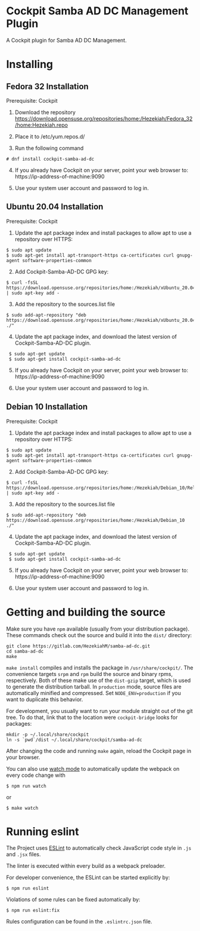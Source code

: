 # Cockpit Samba AD DC Management Plugin

A Cockpit plugin for Samba AD DC Management. 

# Installing

## Fedora 32 Installation
Prerequisite: Cockpit
1. Download the repository https://download.opensuse.org/repositories/home:/Hezekiah/Fedora_32/home:Hezekiah.repo

2. Place it to /etc/yum.repos.d/

3. Run the following command
```
# dnf install cockpit-samba-ad-dc
```

4. If you already have Cockpit on your server, point your web browser to: https://ip-address-of-machine:9090

5. Use your system user account and password to log in.

## Ubuntu 20.04 Installation
Prerequisite: Cockpit
1. Update the apt package index and install packages to allow apt to use a repository over HTTPS:
```
$ sudo apt update
$ sudo apt-get install apt-transport-https ca-certificates curl gnupg-agent software-properties-common
```

2. Add Cockpit-Samba-AD-DC GPG key:
```
$ curl -fsSL https://download.opensuse.org/repositories/home:/Hezekiah/xUbuntu_20.04/Release.key | sudo apt-key add -
```

3.  Add the repository to the sources.list file
```
$ sudo add-apt-repository "deb https://download.opensuse.org/repositories/home:/Hezekiah/xUbuntu_20.04 ./"
```

4. Update the apt package index, and download the latest version of Cockpit-Samba-AD-DC plugin.
```
 $ sudo apt-get update
 $ sudo apt-get install cockpit-samba-ad-dc
```

5. If you already have Cockpit on your server, point your web browser to: https://ip-address-of-machine:9090

6. Use your system user account and password to log in.

## Debian 10 Installation
Prerequisite: Cockpit
1. Update the apt package index and install packages to allow apt to use a repository over HTTPS:
```
$ sudo apt update
$ sudo apt-get install apt-transport-https ca-certificates curl gnupg-agent software-properties-common
```

2. Add Cockpit-Samba-AD-DC GPG key:
```
$ curl -fsSL https://download.opensuse.org/repositories/home:/Hezekiah/Debian_10/Release.key | sudo apt-key add -
```

3.  Add the repository to the sources.list file
```
$ sudo add-apt-repository "deb https://download.opensuse.org/repositories/home:/Hezekiah/Debian_10 ./"
```

4. Update the apt package index, and download the latest version of Cockpit-Samba-AD-DC plugin.
```
 $ sudo apt-get update
 $ sudo apt-get install cockpit-samba-ad-dc
```

5. If you already have Cockpit on your server, point your web browser to: https://ip-address-of-machine:9090

6. Use your system user account and password to log in.

# Getting and building the source

Make sure you have `npm` available (usually from your distribution package).
These commands check out the source and build it into the `dist/` directory:

```
git clone https://gitlab.com/HezekiahM/samba-ad-dc.git
cd samba-ad-dc
make
```

`make install` compiles and installs the package in `/usr/share/cockpit/`. The
convenience targets `srpm` and `rpm` build the source and binary rpms,
respectively. Both of these make use of the `dist-gzip` target, which is used
to generate the distribution tarball. In `production` mode, source files are
automatically minified and compressed. Set `NODE_ENV=production` if you want to
duplicate this behavior.

For development, you usually want to run your module straight out of the git
tree. To do that, link that to the location were `cockpit-bridge` looks for packages:

```
mkdir -p ~/.local/share/cockpit
ln -s `pwd`/dist ~/.local/share/cockpit/samba-ad-dc
```

After changing the code and running `make` again, reload the Cockpit page in
your browser.

You can also use
[watch mode](https://webpack.js.org/guides/development/#using-watch-mode) to
automatically update the webpack on every code change with

    $ npm run watch

or

    $ make watch

# Running eslint

The Project uses [ESLint](https://eslint.org/) to automatically check
JavaScript code style in `.js` and `.jsx` files.

The linter is executed within every build as a webpack preloader.

For developer convenience, the ESLint can be started explicitly by:

    $ npm run eslint

Violations of some rules can be fixed automatically by:

    $ npm run eslint:fix

Rules configuration can be found in the `.eslintrc.json` file.
